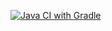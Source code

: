 [![Java CI with Gradle](https://github.com/PavelMerkul/1.2.Selenium/actions/workflows/gradle-publish.yml/badge.svg)](https://github.com/PavelMerkul/1.2.Selenium/actions/workflows/gradle-publish.yml)
